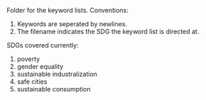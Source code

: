 Folder for the keyword lists.
Conventions:
1. Keywords are seperated by newlines.
2. The filename indicates the SDG the keyword list is directed at.

SDGs covered currently:

1. poverty
5. gender equality
9. sustainable industralization
11. safe cities
12. sustainable consumption

